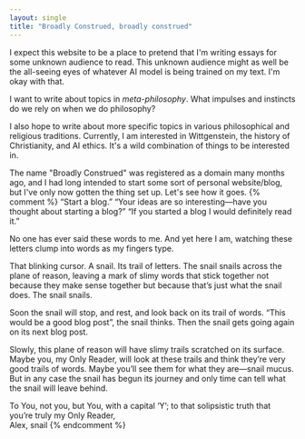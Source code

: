 ```yaml
---
layout: single
title: "Broadly Construed, broadly construed"
---
```

I expect this website to be a place to pretend that I'm writing essays for some unknown audience to read. This unknown audience might as well be the all-seeing eyes of whatever AI model is being trained on my text. I'm okay with that. 

I want to write about topics in *meta-philosophy*. What impulses and instincts do we rely on when we do philosophy? 

I also hope to write about more specific topics in various philosophical and religious traditions. Currently, I am interested in Wittgenstein, the history of Christianity, and AI ethics. It's a wild combination of things to be interested in. 

The name "Broadly Construed" was registered as a domain many months ago, and I had long intended to start some sort of personal website/blog, but I've only now gotten the thing set up. Let's see how it goes. 
{% comment %}
“Start a blog.” “Your ideas are so interesting—have you thought about starting a blog?” “If you started a blog I would definitely read it.”

No one has ever said these words to me. And yet here I am, watching these letters clump into words as my fingers type. 

That blinking cursor. A snail. Its trail of letters. The snail snails across the plane of reason, leaving a mark of slimy words that stick together not because they make sense together but because that’s just what the snail does. The snail snails. 

Soon the snail will stop, and rest, and look back on its trail of words. “This would be a good blog post”, the snail thinks. Then the snail gets going again on its next blog post. 

Slowly, this plane of reason will have slimy trails scratched on its surface. Maybe you, my Only Reader, will look at these trails and think they’re very good trails of words. Maybe you’ll see them for what they are—snail mucus. But in any case the snail has begun its journey and only time can tell what the snail will leave behind. 

To You, not you, but You, with a capital ‘Y’; to that solipsistic truth that you’re truly my Only Reader,\
Alex, snail
{% endcomment %}
